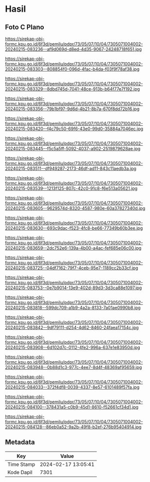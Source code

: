 # Hasil

## Foto C Plano

https://sirekap-obj-formc.kpu.go.id/6f3d/pemilu/pdpr/73/05/07/10/04/7305071004002-20240215-083236--af9d069d-d8ed-4d35-9067-24248718f651.jpg

https://sirekap-obj-formc.kpu.go.id/6f3d/pemilu/pdpr/73/05/07/10/04/7305071004002-20240215-083303--808854f0-096d-4fac-b4da-f03f9f78af38.jpg

https://sirekap-obj-formc.kpu.go.id/6f3d/pemilu/pdpr/73/05/07/10/04/7305071004002-20240215-083329--8dbd745d-7041-48ce-913b-b64f77e7f192.jpg

https://sirekap-obj-formc.kpu.go.id/6f3d/pemilu/pdpr/73/05/07/10/04/7305071004002-20240215-083356--79b1bf97-9d6d-4b21-8b7a-670f8dd72b16.jpg

https://sirekap-obj-formc.kpu.go.id/6f3d/pemilu/pdpr/73/05/07/10/04/7305071004002-20240215-083420--f4c79c50-69f6-43e0-99d0-35884a7046ec.jpg

https://sirekap-obj-formc.kpu.go.id/6f3d/pemilu/pdpr/73/05/07/10/04/7305071004002-20240215-083445--f5c5a5ff-5092-4037-a902-2519879628ae.jpg

https://sirekap-obj-formc.kpu.go.id/6f3d/pemilu/pdpr/73/05/07/10/04/7305071004002-20240215-083511--df949287-2173-46df-ad11-843c11aedb3a.jpg

https://sirekap-obj-formc.kpu.go.id/6f3d/pemilu/pdpr/73/05/07/10/04/7305071004002-20240215-083539--1213f125-807c-42c0-91c8-f6e513a05621.jpg

https://sirekap-obj-formc.kpu.go.id/6f3d/pemilu/pdpr/73/05/07/10/04/7305071004002-20240215-083605--9629574d-8320-4587-980e-60a37827340d.jpg

https://sirekap-obj-formc.kpu.go.id/6f3d/pemilu/pdpr/73/05/07/10/04/7305071004002-20240215-083630--693c9dac-f523-4fc8-be66-77349b60b3ee.jpg

https://sirekap-obj-formc.kpu.go.id/6f3d/pemilu/pdpr/73/05/07/10/04/7305071004002-20240215-083659--2dc752e6-139a-4b00-a4ac-fef685e06c00.jpg

https://sirekap-obj-formc.kpu.go.id/6f3d/pemilu/pdpr/73/05/07/10/04/7305071004002-20240215-083725--04df7162-79f7-4ceb-95e7-1189cc2b33cf.jpg

https://sirekap-obj-formc.kpu.go.id/6f3d/pemilu/pdpr/73/05/07/10/04/7305071004002-20240215-083753--0e7b9014-13e9-402d-89d3-3d3ca88e1097.jpg

https://sirekap-obj-formc.kpu.go.id/6f3d/pemilu/pdpr/73/05/07/10/04/7305071004002-20240215-083818--599dc709-a1b9-4a2a-8133-7a01ae0990b8.jpg

https://sirekap-obj-formc.kpu.go.id/6f3d/pemilu/pdpr/73/05/07/10/04/7305071004002-20240215-083842--9df79111-d254-4d62-8460-24faea17154c.jpg

https://sirekap-obj-formc.kpu.go.id/6f3d/pemilu/pdpr/73/05/07/10/04/7305071004002-20240215-083908--6d102d7c-0112-4fe2-996a-637e1e83950d.jpg

https://sirekap-obj-formc.kpu.go.id/6f3d/pemilu/pdpr/73/05/07/10/04/7305071004002-20240215-083948--0b88d1c3-977c-4ee7-8d4f-48369af95659.jpg

https://sirekap-obj-formc.kpu.go.id/6f3d/pemilu/pdpr/73/05/07/10/04/7305071004002-20240215-084033--372f4df8-0039-4337-8e57-6101489f57fa.jpg

https://sirekap-obj-formc.kpu.go.id/6f3d/pemilu/pdpr/73/05/07/10/04/7305071004002-20240215-084100--378431a5-c0b9-45d1-8610-f52661cf34d1.jpg

https://sirekap-obj-formc.kpu.go.id/6f3d/pemilu/pdpr/73/05/07/10/04/7305071004002-20240215-084128--86eb0a52-9a2b-49f8-b2ef-276b95404914.jpg


## Metadata

| Key        | Value               |
| ---------- | ------------------- |
| Time Stamp | 2024-02-17 13:05:41 |
| Kode Dapil | 7301                |



